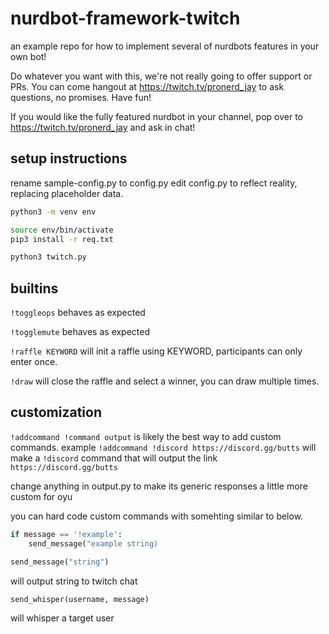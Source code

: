 # nurdbot-framework-twitch
an example repo for how to implement several of nurdbots features in your own bot!

Do whatever you want with this, we're not really going to offer support or PRs. You can come hangout at https://twitch.tv/pronerd_jay to ask questions, no promises. Have fun! 

If you would like the fully featured nurdbot in your channel, pop over to https://twitch.tv/pronerd_jay and ask in chat! 


## setup instructions
rename sample-config.py to config.py
edit config.py to reflect reality, replacing placeholder data.

```sh
python3 -m venv env
```

```sh
source env/bin/activate
pip3 install -r req.txt
```
```sh
python3 twitch.py
```

## builtins
```!toggleops``` behaves as expected

```!togglemute``` behaves as expected

```!raffle KEYWORD``` will init a raffle using KEYWORD, participants can only enter once.

```!draw``` will close the raffle and select a winner, you can draw multiple times.


## customization
```!addcommand !command output```
is likely the best way to add custom commands. example ```!addcommand !discord https://discord.gg/butts``` will make a ```!discord``` command that will output the link ```https://discord.gg/butts```

change anything in output.py to make its generic responses a little more custom for oyu


you can hard code custom commands with somehting similar to below.
```py 
if message == '!example':
    send_message("example string)
```
```py
send_message("string")
``` 
will output string to twitch chat
```py
send_whisper(username, message) 
```
will whisper a target user


